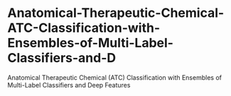 # Anatomical-Therapeutic-Chemical-ATC-Classification-with-Ensembles-of-Multi-Label-Classifiers-and-D
Anatomical Therapeutic Chemical (ATC) Classification with Ensembles of Multi-Label Classifiers and Deep Features
